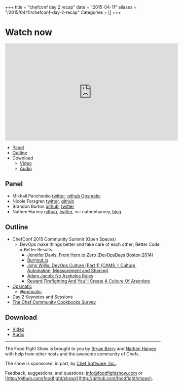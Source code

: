 +++
title = "chefconf day 2 recap"
date = "2015-04-11"
aliases = "/2015/04/11/chefconf-day-2-recap"
Categories = []
+++

# Watch now

<iframe width="560" height="315" src="https://www.youtube.com/embed/VQlPIGurNP0" frameborder="0" allowfullscreen></iframe>

* [Panel](http://foodfightshow.org/2015/04/chefconf-day-2-recap.html#panel)
* [Outline](http://foodfightshow.org/2015/04/chefconf-day-2-recap.html#outline)
* Download
  * [Video](http://youtu.be/VQlPIGurNP0)
  * [Audio](http://traffic.libsyn.com/foodfight/FFS090ChefConf2015Day2Recap.mp3)

Panel<a name="panel"></a>
-----
* Mikhail Panchenko [twitter](https://twitter.com/mihasya), [github](https://github.com/mihasya) [Opsmatic](https://opsmatic.com/)
* Nicole Forsgren [twitter](https://twitter.com/nicolefv), [github](https://github.com/nicolefv)
* Brandon Burton [github](http://github.com/solarce), [twitter](https://twitter.com/solarce)
* Nathen Harvey [github](http://github.com/nathenharvey), [twitter](http://twitter.com/nathenharvey), irc: nathenharvey, [blog](http://nathenharvey.com)

<!-- more -->

Outline<a name="outline"></a>
-------

* ChefConf 2015 Community Summit (Open Spaces)
  * DevOps make things better and take care of each other; Better Code = Better Results.
    * [Jennifer Davis: From Hero to Zero (DevOpsDays Boston 2014)](https://vimeo.com/104252736)
    * [Burnout.io](http://burnout.io/)
    * [John Willis: DevOps Culture (Part 1) (CAMS = Culture, Automation, Measurement and Sharing)](http://itrevolution.com/devops-culture-part-1/)
    * [Adam Jacob: No Assholes Rules](https://www.youtube.com/watch?v=Ad_yUBslqzo)
    * [Reward Firefighting And You'll Create A Culture Of Arsonists](http://www.forbes.com/sites/johnkotter/2013/07/29/reward-firefighting-and-youll-create-a-culture-of-arsonists/)
* [Opsmatic](https://opsmatic.com/)
  * [@optmatic](https://twitter.com/opsmatic)
* Day 2 Keynotes and Sessions
* [The Chef Community Cookbooks Survey](https://www.surveymonkey.com/s/chefconf2015-cookbook-survey)

Download
--------
* [Video](http://youtu.be/VQlPIGurNP0)
* [Audio](http://traffic.libsyn.com/foodfight/FFS090ChefConf2015Day2Recap.mp3)

<hr />

The Food Fight Show is brought to you by [Bryan Berry](https://twitter.com/bryanwb) and [Nathen Harvey](https://twitter.com/nathenharvey) with help from other hosts and the awesome community of Chefs.

The show is sponsored, in part, by [Chef Software, Inc.](http://chef.io).

Feedback, suggestions, and questions:  [info@foodfightshow.com](mailto:info@foodfightshow.com) or  [http://github.com/foodfight/showz](http://github.com/foodfight/showz).

